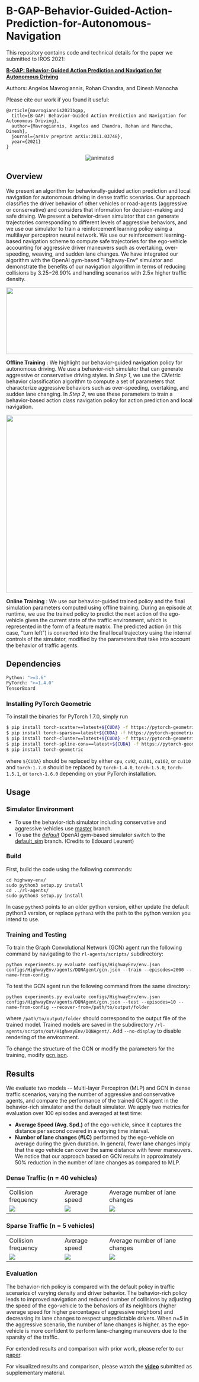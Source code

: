 # B-GAP-Behavior-Guided-Action-Prediction-for-Autonomous-Navigation
This repository contains code and technical details for the paper we submitted to IROS 2021:

**[B-GAP: Behavior-Guided Action Prediction and Navigation for Autonomous Driving](https://arxiv.org/abs/2011.03748)**

Authors: Angelos Mavrogiannis, Rohan Chandra, and Dinesh Manocha

Please cite our work if you found it useful:

```
@article{mavrogiannis2021bgap,
  title={B-GAP: Behavior-Guided Action Prediction and Navigation for Autonomous Driving},
  author={Mavrogiannis, Angelos and Chandra, Rohan and Manocha, Dinesh},
  journal={arXiv preprint arXiv:2011.03748},
  year={2021}
}
```

<p align="center">
  <img src="/images/aggro.gif" alt="animated" />
</p>

## Overview
We present an algorithm for behaviorally-guided action prediction and local navigation for autonomous driving in dense traffic scenarios. Our approach classifies the driver behavior of other vehicles or road-agents (aggressive or conservative) and considers that information for decision-making and safe driving. We present a behavior-driven simulator that can generate trajectories corresponding to different levels of aggressive behaviors, and we use our simulator to train a reinforcement learning policy using a multilayer perceptron neural network. We use our reinforcement learning-based navigation scheme to compute safe trajectories for the ego-vehicle accounting for aggressive driver maneuvers such as overtaking, over-speeding, weaving, and sudden lane changes. We have integrated our algorithm with the OpenAI gym-based "Highway-Env" simulator and demonstrate the benefits of our navigation algorithm in terms of reducing collisions by 3.25−26.90% and handling scenarios with 2.5× higher traffic density.

<p align="center">
<img src="https://github.com/angmavrogiannis/B-GAP-Behavior-Guided-Action-Prediction-and-Navigation-for-Autonomous-Driving/blob/master/images/bgap_offline.PNG" height="180" width="2000">
</p>

**Offline Training** : We highlight our behavior-guided navigation policy for autonomous driving. We use a behavior-rich simulator that can generate aggressive or conservative driving styles. In *Step 1*, we use the CMetric behavior classification algorithm to compute a set of parameters that characterize aggressive behaviors such as over-speeding, overtaking, and sudden lane changing. In *Step 2*,  we use these parameters to train a behavior-based action class navigation policy for action prediction and local navigation.

<p align="center">
<img src="https://github.com/angmavrogiannis/B-GAP-Behavior-Guided-Action-Prediction-and-Navigation-for-Autonomous-Driving/blob/master/images/bgap_runtime.PNG" height="480" width="800">
</p>

**Online Training** : We use our behavior-guided trained policy and the final simulation parameters computed using offline training. During an episode at runtime, we use the trained policy to predict the next action of the ego-vehicle given the current state of the traffic environment, which is represented in the form of a feature matrix. The predicted action (in this case, "turn left") is converted into the final local trajectory using the internal controls of the simulator, modified by the parameters that take into account the behavior of traffic agents.

## Dependencies
```python
Python: ">=3.6"
PyTorch: ">=1.4.0"
TensorBoard
```

### Installing PyTorch Geometric

To install the binaries for PyTorch 1.7.0, simply run

```sh
$ pip install torch-scatter==latest+${CUDA} -f https://pytorch-geometric.com/whl/torch-1.7.0.html
$ pip install torch-sparse==latest+${CUDA} -f https://pytorch-geometric.com/whl/torch-1.7.0.html
$ pip install torch-cluster==latest+${CUDA} -f https://pytorch-geometric.com/whl/torch-1.7.0.html
$ pip install torch-spline-conv==latest+${CUDA} -f https://pytorch-geometric.com/whl/torch-1.7.0.html
$ pip install torch-geometric
```

where `${CUDA}` should be replaced by either `cpu`, `cu92`, `cu101`, `cu102`, or `cu110` and `torch-1.7.0` should be replaced by `torch-1.4.0`, `torch-1.5.0`, `torch-1.5.1`, or `torch-1.6.0` depending on your PyTorch installation.

## Usage
### Simulator Environment
- To use the behavior-rich simulator including conservative and aggressive vehicles use [master](/angmavrogiannis/B-GAP-Behavior-Guided-Action-Prediction-and-Navigation-for-Autonomous-Driving/tree/master) branch.
- To use the *[default](https://github.com/eleurent/highway-env)* OpenAI gym-based simulator switch to the [default_sim](/angmavrogiannis/B-GAP-Behavior-Guided-Action-Prediction-and-Navigation-for-Autonomous-Driving/tree/default_sim) branch. (Credits to Edouard Leurent)

### Build
First, build the code using the following commands:

```
cd highway-env/
sudo python3 setup.py install
cd ../rl-agents/
sudo python3 setup.py install
```

In case `python3` points to an older python version, either update the default python3 version, or replace `python3` with the path to the python version you intend to use.

### Training and Testing
To train the Graph Convolutional Network (GCN) agent run the following command by navigating to the `rl-agents/scripts/` subdirectory:

```
python experiments.py evaluate configs/HighwayEnv/env.json configs/HighwayEnv/agents/DQNAgent/gcn.json --train --episodes=2000 --name-from-config
```

To test the GCN agent run the following command from the same directory:

```
python experiments.py evaluate configs/HighwayEnv/env.json configs/HighwayEnv/agents/DQNAgent/gcn.json --test --episodes=10 --name-from-config --recover-from=/path/to/output/folder
```

where `/path/to/output/folder` should correspond to the output file of the trained model. Trained models are saved in the subdirectory `/rl-agents/scripts/out/HighwayEnv/DQNAgent/`. Add `--no-display` to disable rendering of the environment.

To change the structure of the GCN or modify the parameters for the training, modify [gcn.json](/rl-agents/scripts/configs/HighwayEnv/agents/DQNAgent/gcn.json).

## Results
We evaluate two models -- Multi-layer Perceptron (MLP) and GCN in dense traffic scenarios, varying the number of aggressive and conservative agents, and compare the performance of the trained GCN agent in the behavior-rich simulator and the default simulator. We apply two metrics for evaluation over 100 episodes and averaged at test time:

- **Average Speed (Avg. Spd.)** of the ego-vehicle, since it captures the distance per second covered in a varying time interval.
- **Number of lane changes (#LC)** performed by the ego-vehicle on average during the given duration. In general, fewer lane changes imply that the ego vehicle can cover the same distance with fewer maneuvers. We notice that our approach based on GCN results in approximately 50% reduction in the number of lane changes as compared to MLP.

### Dense Traffic (n = 40 vehicles)

<table>
  <tr>
    <td>Collision frequency</td>
     <td>Average speed</td>
     <td>Average number of lane changes</td>
  </tr>
  <tr>
    <td valign="top"><img src="https://github.com/angmavrogiannis/B-GAP-Behavior-Guided-Action-Prediction-and-Navigation-for-Autonomous-Driving/blob/master/images/barcharts/crash40.png"></td>
    <td valign="top"><img src="https://github.com/angmavrogiannis/B-GAP-Behavior-Guided-Action-Prediction-and-Navigation-for-Autonomous-Driving/blob/master/images/barcharts/vel40.png"></td>
    <td valign="top"><img src="https://github.com/angmavrogiannis/B-GAP-Behavior-Guided-Action-Prediction-and-Navigation-for-Autonomous-Driving/blob/master/images/barcharts/lc40.png"></td>
  </tr>
</table>

### Sparse Traffic (n = 5 vehicles)

<table>
  <tr>
    <td>Collision frequency</td>
     <td>Average speed</td>
     <td>Average number of lane changes</td>
  </tr>
  <tr>
    <td valign="top"><img src="https://github.com/angmavrogiannis/B-GAP-Behavior-Guided-Action-Prediction-and-Navigation-for-Autonomous-Driving/blob/master/images/barcharts/crash5.png"></td>
    <td valign="top"><img src="https://github.com/angmavrogiannis/B-GAP-Behavior-Guided-Action-Prediction-and-Navigation-for-Autonomous-Driving/blob/master/images/barcharts/vel5.png"></td>
    <td valign="top"><img src="https://github.com/angmavrogiannis/B-GAP-Behavior-Guided-Action-Prediction-and-Navigation-for-Autonomous-Driving/blob/master/images/barcharts/lc5.png"></td>
  </tr>
</table>

### Evaluation
The behavior-rich policy is compared with the default policy in traffic scenarios of varying density and driver behavior. The behavior-rich policy leads to improved navigation and reduced number of collisions by adjusting the speed of the ego-vehicle to the behaviors of its neighbors (higher average speed for higher percentages of aggressive neighbors) and decreasing its lane changes to respect unpredictable drivers. When *n=5* in the aggressive scenario, the number of lane changes is higher, as the ego-vehicle is more confident to perform lane-changing maneuvers due to the sparsity of the traffic.

For extended results and comparison with prior work, please refer to our [paper](https://arxiv.org/abs/2011.03748).

For visualized results and comparison, please watch the **[video](https://youtu.be/AKa0esw88sQ)** submitted as supplementary material.
